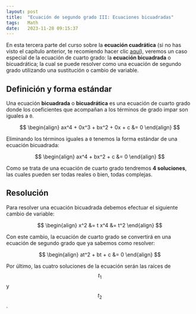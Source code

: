 ```yaml
---
layout: post
title:  "Ecuación de segundo grado III: Ecuaciones bicuadradas"
tags:   Math
date:   2023-11-28 09:15:37
---
```


En esta tercera parte del curso sobre la **ecuación cuadrática** (si no has visto el capítulo anterior, te recomiendo hacer clic [aquí](https://elerizoinformatico.github.io/2023/09/15/ecuacion-de-segundo-grado-ii/)), veremos un caso especial de la ecuación de cuarto grado: la **ecuación bicuadrada** o bicuadrática; la cual se puede resolver como una ecuación de segundo grado utilizando una sustitución o cambio de variable.

## Definición y forma estándar

Una ecuación **bicuadrada** o **bicuadrática** es una ecuación de cuarto grado donde los coeficientes que acompañan a los términos de grado impar son iguales a `0`.

$$
\begin{align}
ax^4 + 0x^3 + bx^2 + 0x + c &= 0
\end{align}
$$

Eliminando los términos iguales a `0` tenemos la forma estándar de una ecuación bicuadrada:

$$
\begin{align}
ax^4 + bx^2 + c &= 0
\end{align}
$$

Como se trata de una ecuación de cuarto grado tendremos **4 soluciones**, las cuales pueden ser todas reales o bien, todas complejas.

## Resolución

Para resolver una ecuación bicuadrada debemos efectuar el siguiente cambio de variable:

$$
\begin{align}
x^2 &= t
x^4 &= t^2
\end{align}
$$

Con este cambio, la ecuación de cuarto grado se convertirá en una ecuación de segundo grado que ya sabemos como resolver:

$$
\begin{align}
at^2 + bt + c &= 0
\end{align}
$$

Por último, las cuatro soluciones de la ecuación serán las raíces de $$t_1$$ y $$t_2$$.
